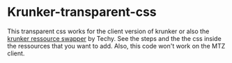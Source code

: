 # Krunker-transparent-css
This transparent css works for the client version of krunker or also the [krunker ressource swapper](https://github.com/Tehchy/Krunker-Resource-Swapper) by Techy. See the steps and the the css inside the ressources that you want to add. Also, this code won't work on the MTZ client. 
